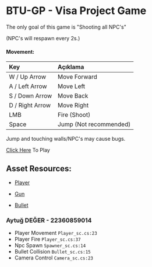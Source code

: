 # BTU-GP - Visa Project Game

The only goal of this game is "Shooting all NPC's"

(NPC's will respawn every 2s.)

#### Movement:

| Key             | Açıklama
| :-------------- | :-------
| W / Up Arrow    | Move Forward
| A / Left Arrow  | Move Left
| S / Down Arrow  | Move Back
| D / Right Arrow | Move Right
| LMB             | Fire (Shoot)
| Space           | Jump (Not recommended)

Jump and touching walls/NPC's may cause bugs.

[Click Here](https://aytgg.itch.io/gp-visa-project) To Play

## Asset Resources:
- [Player](https://free3d.com/3d-model/male-base-mesh-6682.html)

- [Gun](https://free3d.com/3d-model/secondary-weapon-pack-426438.html)

- [Bullet](https://free3d.com/3d-model/bullet-shell-pistol-83409.html)

### Aytuğ DEĞER - 22360859014
- Player Movement `Player_sc.cs:23`
- Player Fire `Player_sc.cs:37`
- Npc Spawn `Spawner_sc.cs:14`
- Bullet Collision `Bullet_sc.cs:15`
- Camera Control `Camera_sc.cs:23`

